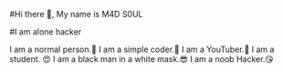 #Hi there 👋, My name is M4D S0UL

#I am alone hacker


I am a normal person.🤫
I am a simple coder.🤫
I am a YouTuber.🤨
I am a student. 😍
I am a black man in a white mask.😎
I am a noob Hacker.😘
